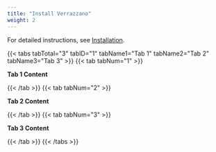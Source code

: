 ```yaml
---
title: "Install Verrazzano"
weight: 2
---
```


For detailed instructions, see [Installation](https://github.com/verrazzano/verrazzano/blob/master/install/README.md).

{{< tabs tabTotal="3" tabID="1" tabName1="Tab 1" tabName2="Tab 2" tabName3="Tab 3" >}}
{{< tab tabNum="1" >}}

**Tab 1 Content**

{{< /tab >}}
{{< tab tabNum="2" >}}

**Tab 2 Content**

{{< /tab >}}
{{< tab tabNum="3" >}}

**Tab 3 Content**

{{< /tab >}}
{{< /tabs >}}

